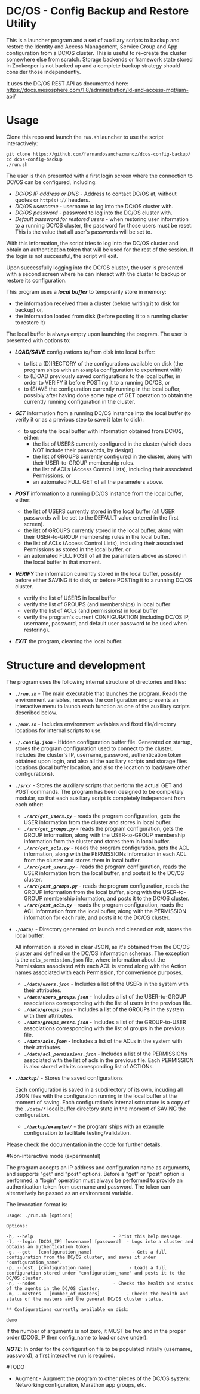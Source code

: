 # DC/OS - Config Backup and Restore Utility

This is a launcher program and a set of auxiliary scripts to backup and restore the Identity and Access Management, Service Group and App configuration from a DC/OS cluster. This is useful to re-create the cluster somewhere else from scratch. Storage backends or framework state stored in Zookeeper is not backed up and a complete backup strategy should consider those independently.

It uses the DC/OS REST API as documented here: https://docs.mesosphere.com/1.8/administration/id-and-access-mgt/iam-api/

# Usage

Clone this repo and launch the `run.sh` launcher to use the script interactively:

```
git clone https://github.com/fernandosanchezmunoz/dcos-config-backup/
cd dcos-config-backup
./run.sh
```

The user is then presented with a first login screen where the connection to DC/OS can be configured, including:

* *DC/OS IP address or DNS* - Address to contact DC/OS at, without quotes or `http(s)://` headers.
* *DC/OS username* - username to log into the DC/OS cluster with.
* *DC/OS password* - password to log into the DC/OS cluster with.
* *Default password for restored users* - when restoring user information to a running DC/OS cluster, the password for those users must be reset. This is the value that all user's passwords will be set to.

With this information, the script tries to log into the DC/OS cluster and obtain an authentication token that will be used for the rest of the session. If the login is not successful, the script will exit.

Upon successfully logging into the DC/OS cluster, the user is presented with a second screen where he can interact with the cluster to backup or restore its configuration.

This program uses a ***_local buffer_*** to temporarily store in memory:

* the information received from a cluster (before writing it to disk for backup) or, 
* the information loaded from disk (before posting it to a running cluster to restore it) 

The local buffer is always empty upon launching the program. The user is presented with options to:

* ***LOAD/SAVE*** configurations to/from disk into local buffer:
  - to list a (D)IRECTORY of the configurations available on disk (the program ships with an `example` configuration to experiment with)
  - to (L)OAD previously saved configurations to the local buffer, in order to VERIFY it before POSTing it to a running DC/OS, or
  - to (S)AVE the configuration currently running in the local buffer, possibly after having done some type of GET operation to obtain the currently running configuration in the cluster.
   
* ***GET*** information from a running DC/OS instance into the local buffer (to verify it or as a previous step to save it later to disk):
  - to update the local buffer with information obtained from DC/OS, either:
    - the list of USERS currently configured in the cluster (which does NOT include their passwords, by design).
    - the list of GROUPS currently configured in the cluster, along with their USER-to-GROUP membership rules.
    - the list of ACLs (Access Control Lists), including their associated Permissions.
    or
    - an automated FULL GET of all the parameters above.
    
* ***POST*** information to a running DC/OS instance from the local buffer, either:
    - the list of USERS currently stored in the local buffer (all USER passwords will be set to the DEFAULT value entered in the first screen).
    - the list of GROUPS currently stored in the local buffer, along with their USER-to-GROUP membership rules in the local buffer.
    - the list of ACLs (Access Control Lists), including their associated Permissions as stored in the local buffer.
    or
    - an automated FULL POST of all the parameters above as stored in the local buffer in that moment.
    
* ***VERIFY*** the information currently stored in the local buffer, possibly before either SAVING it to disk, or before POSTing it to a running DC/OS cluster.
    - verify the list of USERS in local buffer
    - verify the list of GROUPS (and memberships) in local buffer
    - verify the list of ACLs (and permissions) in local buffer
    - verify the program's current CONFIGURATION (including DC/OS IP, username, password, and default user password to be used when restoring).
    
* ***EXIT*** the program, cleaning the local buffer.

# Structure and development

The program uses the following internal structure of directories and files:

* ***`./run.sh`*** - The main executable that launches the program. Reads the environment variables, receives the configuration and presents an interactive menu to launch each function as one of the auxiliary scripts described below.

* ***`./env.sh`*** - Includes environment variables and fixed file/directory locations for internal scripts to use.

* ***`./.config.json`*** - Hidden configuration buffer file. Generated on startup, stores the program configuration used to connect to the cluster. Includes the cluster's IP, username, password, authentication token obtained upon login, and also all the auxiliary scripts and storage files locations (local buffer location, and also the location to load/save other configurations).

* ***`./src/`*** - Stores the auxiliary scripts that perform the actual GET and POST commands. The program has been designed to be completely modular, so that each auxiliary script is completely independent from each other:

  - ***`./src/get_users.py`*** - reads the program configuration, gets the USER information from the cluster and stores in local buffer.
  - ***`./src/get_groups.py`*** - reads the program configuration, gets the GROUP information, along with the USER-to-GROUP membership information from the cluster and stores them in local buffer.  
  - ***`./src/get_acls.py`*** - reads the program configuration, gets the ACL information, along with the PERMISSIONs information in each ACL from the cluster and stores them in local buffer.  
  - ***`./src/post_users.py`*** - reads the program configuration, reads the USER information from the local buffer, and posts it to the DC/OS cluster.
  - ***`./src/post_groups.py`*** - reads the program configuration, reads the GROUP information from the local buffer, along with the USER-to-GROUP membership information, and posts it to the DC/OS cluster.
  - ***`./src/post_acls.py`*** - reads the program configuration, reads the ACL information from the local buffer, along with the PERMISSION information for each rule, and posts it to the DC/OS cluster.

* ***`./data/`*** - Directory generated on launch and cleaned on exit, stores the local buffer:
  
  All information is stored in clear JSON, as it's obtained from the DC/OS cluster and defined on the DC/OS information schemas. The exception is the `acls_permission.json` file, where information about the Permissions associated with each ACL is stored along with the Action names associated with each Permission, for convenience purposes. 

  - ***`./data/users.json`*** - Includes a list of the USERs in the system with their attributes.
  - ***`./data/users_groups.json`*** - Includes a list of the USER-to-GROUP associations corresponding with the list of users in the previous file.
  - ***`./data/groups.json`*** - Includes a list of the GROUPs in the system with their attributes.
  - ***`./data/groups_users.json`*** - Includes a list of the GROUP-to-USER associations corresponding with the list of groups in the previous file.
  - ***`./data/acls.json`*** - Includes a list of the ACLs in the system with their attributes.
  - ***`./data/acl_permissions.json`*** - Includes a list of the PERMISSIONs associated with the list of acls in the previous file. Each PERMISSION is also stored with its corresponding list of ACTIONs.

* ***`./backup/`*** - Stores the saved configurations

  Each configuration is saved in a subdirectory of its own, incuding all JSON files with the configuration running in the local buffer at the moment of saving. Each configuration's internal sctructure is a copy of the `./data/*` local buffer directory state in the moment of SAVING the configuration.

  - ***`./backup/example//`*** - the program ships with an example configuration to facilitate testing/validation.
  
Please check the documentation in the code for further details.

#Non-interactive mode (experimental)

The program accepts an IP address and configuration name as arguments, and supports "get" and "post" options. Before a "get" or "post" option is performed, a "login" operation must always be performed to provide an authentication token from username and password. The token can alternatively be passed as an environment variable.

The invocation format is:

```
usage: ./run.sh [options]

Options:

-h, --help 						        - Print this help message.
-l, --login [DCOS_IP] [username] [password]  - Logs into a cluster and obtains an authentication token.
-g, --get   [configuration_name] 			   - Gets a full configuration from the DC/OS cluster, and saves it under "configuration_name".
-p, --post  [configuration_name] 			  - Loads a full configuration stored under "configuration_name" and posts it to the DC/OS cluster.
-n, --nodes						        - Checks the health and status of the agents in the DC/OS cluster.
-m, --masters	[number_of_masters]		     - Checks the health and status of the masters and the general DC/OS cluster status.

** Configurations currently available on disk:

demo
```

If the number of arguments is not zero, it MUST be two and in the proper order (DCOS_IP then config_name to load or save under).

***NOTE***: In order for the configuration file to be populated initially (username, password), a first interactive run is required.

#TODO

- Augment - Augment the program to other pieces of the DC/OS system: Networking configuration, Marathon app groups, etc.
